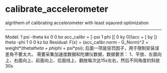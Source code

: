# calibrate_accelerometer
algrithem of calibrating accelerometer with least sqaured optimization
___________________________________________________
Model:
                1   psi  -theta    kx  0   0          bx
acc_calibr = [-psi   1     phi  ][  0  ky  0](acc + [ by ])
              theta -phi   1        0  0  kz          bz
Residual:
F(x) = (acc_calibr.norm - G_Norm)^2 + weight*(theta*theta + phi*phi + psi*psi);
后面一项是惩罚因子，用于限制安装误差角不要太大。
需要采集加速度数据和陀螺仪数据，数据要求：
1、平放、左面向上、右面向上、前面向上、后面线上、翻放每次达15s左右，然后不同角度的斜放30s
